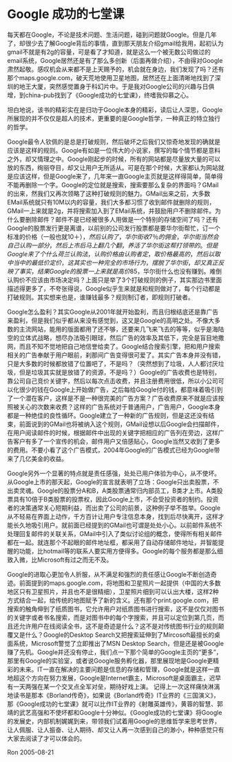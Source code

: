 
# Google 成功的七堂课

每天都在Google，不论是技术问题、生活问题，碰到问题就Google。但是几年了，却很少去了解Google背后的事情，直到那天朋友介绍gmail给我用，起初认为gmail不就是有2g的容量，可是看了才知道，就是这么一个被无数公司做过的email系统，Google居然还是有了那么多创新（后面再做介绍），不由得对Google肃然起敬。感叹机会从来都不是上天赐予的，机会就在身边，我们发现了吗？还有那个maps.google.com，破天荒地使用卫星地图，居然还在上面清晰地找到了深圳的地王大厦，突然感觉置身于科幻片中。于是我对Google公司的兴趣与日俱增，到china-pub找到了《Google成功的七堂课》，终嗜我仰慕之心。 

坦白地说，该书的精彩实在是归功于Google本身的精彩，读后让人深思，Google所展现的并不仅仅是超人的技术，更重要的是Google哲学，一种真正的特立独行的哲学。 

Google最令人钦佩的是总是打破规则，然后破坏之后我们又惊奇地发现的确就是应该是这样的规则。Google有如是一位伟大的小说家，撰写的每个情节都是意料之外，却又情理之中。Google刚起步的时候，所有的网站都是尽量放大量的可以放的东西，绚丽夺目，却又让用户无所适从。可是在那个时候，大家都认为网站就是应该这样，但是Google来了，几年来一直Google主页就是这样得简单，简单得不能再删除一个字。Google的定位就是搜索，搜索要那么复杂的界面吗？GMail的出来，然我们又再次领略了这种打破规则的魅力。GMail出来之前，大多数EMail系统就只有10M以内的容量，我们大多都习惯了收到邮件就删除的规则，GMail一上来就是2g，并将搜索加入到了EMail系统，并鼓励用户不删除邮件。为什么要删除邮件？邮件不是已经被很多人用做是一个特别的存储空间了吗？还有Google的股票发行更是离谱，以前别的公司发行股票都是要华尔街帮忙，订一个标准的价格（一般也就10＋$），然后认购了，华尔街收7％的佣金，华尔街当然会自己认购一部分，然后上市后马上翻几个翻，养活了华尔街这帮打领带的。但是Google来了个什么荷兰认购法，认购价格由认购者定，取价格最高的，然后以取中当中的最低价定价，这其实也一种完全的市场行为，摆脱了华尔街，却又真正反映了事实，结果Google的股票一上来就是高价85$，华尔街什么也没有赚到。难倒认购价不应该由市场决定吗？上面只是举了3个打破规则的例子，其实那边书里面描述得更多了，不夸张得说，Google似乎生来就是和规则做对了，每个行动都是打破规则。其实想来也是，谁赚钱最多？规则制订者，即规则打破者。

Google怎么盈利？其实Google从2001年就开始盈利，而且归根结底还是靠广告来盈利，但是我们似乎都从来没有感觉到，这又是Google的高明之处。不像大多数的主流网站，能用的版面都用了还不够，还要来几飞来飞去的等等，似乎是海陆空的立体式战略，想尽办法吸引眼球，然后广告的效率及其低下，完全是盲目地撒网，而且不知不觉地把自己地信誉给卖了。Google结合搜索引擎，把和用户搜索相关的广告奉献于用户眼前，刹那间广告变得很可爱了。其实广告本身并没有错，只是大多数的时候都放错了位置吧了，不是吗？（突然想到了垃圾，人人都讨厌垃圾，但是垃圾其实就是放错了的资源，不是吗？）Google的广告收费也是特别，靠公司自己竞价关键字，然后以每次点击收费，并且注册费用很低，所以小公司可以化很少的钱在Google上开始做广告，之后每给Google付的钱，都意味着吸引到了一个潜在客户，这样是不是一种很完美的广告方案？广告收费原来不就是应该按照被关心的次数来收费？这样的广告系统对于普通用户，广告用户，Google本身都是一种绝佳的良性循环。Google建立了一种新的广告规则，但是这还没有结束，前面说到的GMail也将被纳入这个规则，GMail设想以后Google会扫描邮件，在用户阅读邮件的时候，根据邮件中出现的关键字把相应的广告列在旁边，这样广告客户有多了一个宣传的机会，邮件用户又倍感贴心，Google当然又收到了更多的费用。不要小看了这个广告模式，2004年Google的广告模式已经为Google带来了几亿美金的收益。

Google另外一个显著的特点就是责任感强，处处已用户体验为中心，从不使坏。从Google上市的那天起，Google的宣言就表明了立场：Google只出卖股票，不出卖灵魂。Google的股票分A和B，A类股票通常归内部员工，B类才上市。A类股票具有10倍于B类股票的投票权，因此Google上市，不会受投资者的制约。投资者的决策通常关心短期利益，而出卖了公司的前景，这种例子举不胜举。Google从不轻易在界面上动作，千方百计让用户专注信息本身，找到后尽快离开，这样才能长久地吸引用户。就前面已经提到的GMail也可谓是处处小心。以前邮件系统不处理回复邮件的关联关系，GMail中引入了类似讨论组的概念，使得所有相关邮件都在一起。就连那个不起眼的邮件地址框，都采用了自动存储邮件地址，并智能提醒的功能，比hotmail等的联系人要实用方便得多。Google的每个服务都是那么细致入微，比Microsoft有过之而无不及。 

Google的进取心更加令人折服，从不满足和强烈的责任感让Google不断创造奇迹。前面提到的maps.google.com，将地图和卫星照片一起提供（中国的大多数地区只有卫星照片，并且也不是很精细），卫星照片细到可以认出大楼，这样2种方式结合一起，给传统的地图赋予了新的含义。还有那个print.google.com，把搜索的触角伸到了纸质图书，它允许用户对纸质图书进行搜索，这不是仅仅对图书的关键字或者书名搜索，而是对图书中的每个字搜索，并且可以定位到第几页，而且还允许用户在线阅读全书，这不是奇迹是什么？这不是对传统图书行业的规则颠覆又是什么？Google的Desktop Search又把搜索延伸到了Mircosoft最擅长的桌面系统，Microsoft警觉了立即推出了MSN Desktop Search，但是还是被Google赚了先机。Google并还没有停止，我们点一下那个简单的Google主页的“更多”，那里有Google的实验室，或者说Google服务孵化器，那里展现地是Google更精彩的未来。IT一直在解决的主要问题是信息的存储和管理，Google就是这样一直地超这个方向在努力发展，Google是Internet霸主，Microsoft是桌面霸主，迟早有一天两强在某一个交叉点全军对垒，期待好戏上演。
记得上一次这样痛快淋漓地读书是那本《Borland传奇》，如果说《Borland传奇》IT业界的《三国演义》，那《Google成功的七堂课》就可以比作IT业界的《射雕英雄传》，黄蓉的智慧、郭靖的武艺高强和不使坏都和Google十分神似。《Google成功的七堂课》将Google的发展史，内部机制娓娓到来，带领我们试着用Google的思维哲学来思考世界，让人佩服、让人振奋、让人期待、却又让人再一次感到自己的渺小，种种感觉只有大家去阅读了才可以体会的。

Ron
2005-08-21
